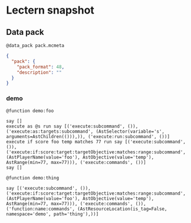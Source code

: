 # Lectern snapshot

## Data pack

`@data_pack pack.mcmeta`

```json
{
  "pack": {
    "pack_format": 48,
    "description": ""
  }
}
```

### demo

`@function demo:foo`

```mcfunction
say []
execute as @s run say [('execute:subcommand', ()), ('execute:as:targets:subcommand', (AstSelector(variable='s', arguments=AstChildren(())),)), ('execute:run:subcommand', ())]
execute if score foo temp matches 77 run say [('execute:subcommand', ()), ('execute:if:score:target:targetObjective:matches:range:subcommand', (AstPlayerName(value='foo'), AstObjective(value='temp'), AstRange(min=77, max=77))), ('execute:commands', ())]
say []
```

`@function demo:thing`

```mcfunction
say [('execute:subcommand', ()), ('execute:if:score:target:targetObjective:matches:range:subcommand', (AstPlayerName(value='foo'), AstObjective(value='temp'), AstRange(min=77, max=77))), ('execute:commands', ()), ('function:name:commands', (AstResourceLocation(is_tag=False, namespace='demo', path='thing'),))]
```
